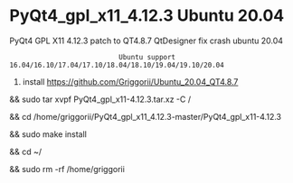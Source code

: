 # PyQt4_gpl_x11_4.12.3 Ubuntu 20.04
PyQt4 GPL X11 4.12.3 patch to QT4.8.7 QtDesigner fix crash ubuntu 20.04

                               Ubuntu support 16.04/16.10/17.04/17.10/18.04/18.10/19.04/19.10/20.04
                               
1) install https://github.com/Griggorii/Ubuntu_20.04_QT4.8.7

&& sudo tar xvpf PyQt4_gpl_x11-4.12.3.tar.xz -C /

&& cd /home/griggorii/PyQt4_gpl_x11_4.12.3-master/PyQt4_gpl_x11-4.12.3

&& sudo make install

&& cd ~/

&& sudo rm -rf /home/griggorii

